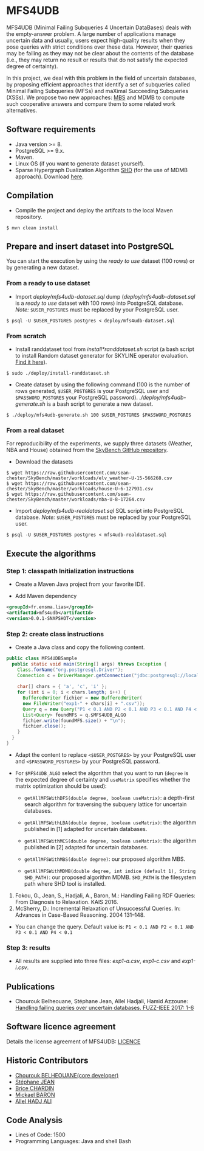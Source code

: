 # MFS4UDB

MFS4UDB (Minimal Failing Subqueries 4 Uncertain DataBases) deals with the empty-answer problem. A large number of applications manage uncertain data and usually, users expect high-quality results when they pose queries with strict conditions over these data. However, their queries may be failing as they may not be clear about the contents of the database (i.e., they may return no result or results that do not satisfy the expected degree of certainty).

In this project, we deal with this problem in the field of uncertain databases, by proposing efficient approaches that identify a set of subqueries called Minimal Failing Subqueries (MFSs) and maXimal Succeeding Subqueries (XSSs). We propose two new approaches: [MBS](http://ieeexplore.ieee.org/document/8015476/) and MDMB to compute such cooperative answers and compare them to some related work alternatives.

## Software requirements

* Java version >= 8.
* PostgreSQL >= 9.x.
* Maven.
* Linux OS (if you want to generate dataset yourself).
* Sparse Hypergraph Dualization Algorithm [SHD](http://research.nii.ac.jp/~uno/code/shd.html) (for the use of MDMB approach). Download [here](http://research.nii.ac.jp/~uno/code/shd31.zip).

## Compilation

* Compile the project and deploy the artifcats to the local Maven repository.

```
$ mvn clean install
```

## Prepare and insert dataset into PostgreSQL

You can start the execution by using the *ready to use* dataset (100 rows) or by generating a new dataset.

### From a ready to use dataset

* Import _deploy/mfs4udb-dataset.sql_ dump (_deploy/mfs4udb-dataset.sql_ is a *ready to use* dataset with 100 rows) into PostgreSQL database. *Note:* `$USER_POSTGRES` must be replaced by your PostgreSQL user.

```console
$ psql -U $USER_POSTGRES postgres < deploy/mfs4udb-dataset.sql
```

### From scratch 

* Install randdataset tool from _install*randdataset.sh_ script (a bash script to install Random dataset generator for SKYLINE operator evaluation. [Find it here](http://pgfoundry.org/projects/randdataset/)).

```console
$ sudo ./deploy/install-randdataset.sh
```

* Create dataset by using the following command (100 is the number of rows generated, `$USER_POSTGRES` is your PostgreSQL user and `$PASSWORD_POSTGRES` your PostgreSQL password). _./deploy/mfs4udb-generate.sh_ is a bash script to generate a new dataset.

```
$ ./deploy/mfs4udb-generate.sh 100 $USER_POSTGRES $PASSWORD_POSTGRES
```

### From a real dataset

For reproducibility of the experiments, we supply three datasets (Weather, NBA and House) obtained from the [SkyBench GitHub repository](https://github.com/sean-chester/SkyBench).

* Download the datasets

```
$ wget https://raw.githubusercontent.com/sean-chester/SkyBench/master/workloads/elv_weather-U-15-566268.csv
$ wget https://raw.githubusercontent.com/sean-chester/SkyBench/master/workloads/house-U-6-127931.csv
$ wget https://raw.githubusercontent.com/sean-chester/SkyBench/master/workloads/nba-U-8-17264.csv
```

* Import _deploy/mfs4udb-realdataset.sql_ SQL script into PostgreSQL database. *Note:* `$USER_POSTGRES` must be replaced by your PostgreSQL user.

```
$ psql -U $USER_POSTGRES postgres < mfs4udb-realdataset.sql
```

## Execute the algorithms

### Step 1: classpath Initialization instructions

* Create a Maven Java project from your favorite IDE.

* Add Maven dependency

```xml
<groupId>fr.ensma.lias</groupId>
<artifactId>mfs4udb</artifactId>
<version>0.0.1-SNAPSHOT</version>
```

### Step 2: create class instructions

* Create a Java class and copy the following content. 

```java
public class MFS4UDBSample
  public static void main(String[] args) throws Exception {
    Class.forName("org.postgresql.Driver");
    Connection c = DriverManager.getConnection("jdbc:postgresql://localhost:5434/postgres", <$USER_POSTGRES>, <$PASSWORD_POSTGRES>);
	
    char[] chars = { 'a', 'c', 'i' };
    for (int i = 0; i < chars.length; i++) {
      BufferedWriter fichier = new BufferedWriter(
      new FileWriter("exp1-" + chars[i] + ".csv"));
      Query q = new Query("P1 < 0.1 AND P2 < 0.1 AND P3 < 0.1 AND P4 < 0.1", "lasttab" + chars[i], c);
      List<Query> foundMFS = q.$MFS4UDB_ALGO
      fichier.write(foundMFS.size() + "\n");
      fichier.close();
    }
  }
}
```

* Adapt the content to replace `<$USER_POSTGRES>` by your PostgreSQL user and `<$PASSWORD_POSTGRES>` by your PostgreSQL password.

* For `$MFS4UDB_ALGO` select the algorithm that you want to run (`degree` is the expected degree of certainty and `useMatrix` specifies whether the matrix optimization should be used):

  * `getAllMFSWithDFS(double degree, boolean useMatrix)`: a depth-first search algorithm for traversing the subquery lattice for uncertain databases.

  * `getAllMFSWithLBA(double degree, boolean useMatrix)`: the algorithm published in [1] adapted for uncertain databases. 

  * `getAllMFSWithMCS(double degree, boolean useMatrix)`: the algorithm published in [2] adapted for uncertain databases.

  * `getAllMFSWithMBS(double degree)`: our proposed algorithm MBS.

  * `getAllMFSWithMDMB(double degree, int indice (default 1), String SHD_PATH)`: our proposed algorithm MDMB. `SHD_PATH` is the filesystem path where SHD tool is installed. 

1. Fokou, G., Jean, S., Hadjali, A., Baron, M.: Handling Failing RDF Queries: From Diagnosis to Relaxation. KAIS 2016.
2. McSherry, D.: Incremental Relaxation of Unsuccessful Queries. In: Advances in Case-Based Reasoning. 2004 131–148.

* You can change the query. Default value is: `P1 < 0.1 AND P2 < 0.1 AND P3 < 0.1 AND P4 < 0.1`

### Step 3: results

* All results are supplied into three files: _exp1-a.csv_, _exp1-c.csv_ and _exp1-i.csv_.

## Publications

* Chourouk Belheouane, Stéphane Jean, Allel Hadjali, Hamid Azzoune: [Handling failing queries over uncertain databases. FUZZ-IEEE 2017: 1-6](http://ieeexplore.ieee.org/document/8015476/)

## Software licence agreement

Details the license agreement of MFS4UDB: [LICENCE](LICENCE)

## Historic Contributors

* [Chourouk BELHEOUANE(core developer)](https://www.lias-lab.fr/members/chouroukbelheouane/)
* [Stéphane JEAN](https://www.lias-lab.fr/members/stephanejean/)
* [Brice CHARDIN](https://www.lias-lab.fr/members/bricechardin/)
* [Mickael BARON](https://www.lias-lab.fr/members/mickaelbaron/)
* [Allel HADJ ALI](https://www.lias-lab.fr/members/allelhadjali/)

## Code Analysis

* Lines of Code: 1500
* Programming Languages: Java and shell Bash
